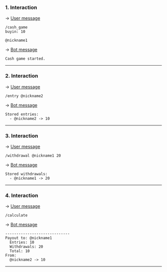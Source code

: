 ### 1. Interaction

&rarr; <ins>User message</ins>

```
/cash_game
buyin: 10

@nickname1 
```

&rarr; <ins>Bot message</ins>

``` 
Cash game started. 
``` 
___

### 2. Interaction

&rarr; <ins>User message</ins>

```
/entry @nickname2  
```

&rarr; <ins>Bot message</ins>

``` 
Stored entries: 
  - @nickname2 -> 10 
``` 
___

### 3. Interaction

&rarr; <ins>User message</ins>

```
/withdrawal @nickname1 20 
```

&rarr; <ins>Bot message</ins>

``` 
Stored withdrawals: 
  - @nickname1 -> 20 
``` 
___

### 4. Interaction

&rarr; <ins>User message</ins>

```
/calculate 
```

&rarr; <ins>Bot message</ins>

``` 
-----------------------------
Payout to: @nickname1
  Entries: 10
  Withdrawals: 20
  Total: 10 
From:
  @nickname2 -> 10 
``` 
___